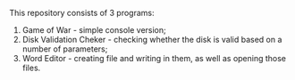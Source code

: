 This repository consists of 3 programs:
1. Game of War - simple console version;
2. Disk Validation Cheker - checking whether the disk is valid based on a number of parameters;
3. Word Editor - creating file and writing in them, as well as opening those files.